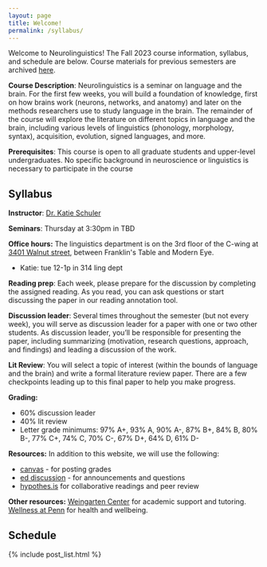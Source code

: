 ```yaml
---
layout: page
title: Welcome!
permalink: /syllabus/
---
```


Welcome to Neurolinguistics! The Fall 2023 course information, syllabus, and schedule are below. Course materials for previous semesters are archived [here](../archive).

**Course Description**: Neurolinguistics is a seminar on language and the brain. For the first few weeks, you will build a foundation of knowledge, first on how brains work (neurons, networks, and anatomy) and later on the methods researchers use to study language in the brain. The remainder of the course will explore the literature on different topics in language and the brain, including various levels of linguistics (phonology, morphology, syntax), acquisition, evolution, signed languages, and more.

**Prerequisites**: This course is open to all graduate students and upper-level undergraduates. No specific background in neuroscience or linguistics is necessary to participate in the course

## Syllabus

**Instructor**: [Dr. Katie Schuler](https://www.childlanglab.com/people)

**Seminars**: Thursday at 3:30pm in TBD

**Office hours:** The linguistics department is on the 3rd floor of the C-wing at [3401 Walnut street](https://facilities.upenn.edu/sites/default/files/pennaccess/PA0416-Walnut3401.pdf), between Franklin's Table and Modern Eye. 
* Katie: tue 12-1p in 314 ling dept

**Reading prep**: Each week, please prepare for the discussion by completing the assigned reading. As you read, you can ask questions or start discussing the paper in our reading annotation tool. 

**Discussion leader**: Several times throughout the semester (but not every week), you will serve as discussion leader for a paper with one or two other students. As discussion leader, you’ll be responsible for presenting the paper, including summarizing (motivation, research questions, approach, and findings) and leading a discussion of the work. 

**Lit Review**: You will select a topic of interest (within the bounds of language and the brain) and write a formal literature review paper. There are a few checkpoints leading up to this final paper to help you make progress.


**Grading:** 
- 60% discussion leader
- 40% lit review
- Letter grade minimums: 97% A+, 93% A, 90% A-, 87% B+, 84% B, 80% B-, 77% C+, 74% C, 70% C-, 67% D+, 64% D, 61% D-

**Resources:** In addition to this website, we will use the following:

* [canvas](https://canvas.upenn.edu/) - for posting grades
* [ed discussion](https://edstem.org/us/courses/32982/discussion/) - for announcements and questions
* [hypothes.is](https://web.hypothes.is/) for collaborative readings and peer review

**Other resources:** [Weingarten Center](https://weingartencenter.universitylife.upenn.edu/academic-support/) for academic support and tutoring. [Wellness at Penn](https://wellness.upenn.edu/) for health and wellbeing.

## Schedule 

{% include post_list.html %}
